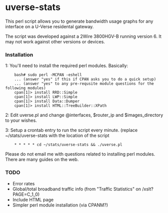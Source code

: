 # uverse-stats

This perl script allows you to generate bandwidth usage graphs for any interface on a U-Verse residental gateway.

The script was developed against a 2Wire 3800HGV-B running version 6. It may not work against other versions or devices.

### Installation
1: You'll need to install the required perl modules. Basically:

        bash# sudo perl -MCPAN -eshell
        ... (answer "yes" if this if CPAN asks you to do a quick setup)
        ... (answer "yes" to any pre-requsite module questions for the following modules)
        cpan[1]> install RRD::Simple
        cpan[1]> install LWP::Simple
        cpan[1]> install Data::Dumper
        cpan[1]> install HTML::TreeBuilder::XPath

2: Edit uverse.pl and change @interfaces, $router_ip and $images_directory to your wishes.

3: Setup a crontab entry to run the script every minute. (replace ~/stats/uverse-stats with the location of the script

        * * * * * cd ~/stats/uverse-stats && ./uverse.pl

Please do not email me with questions related to installing perl modules. There are many guides on the web.

### TODO
* Error rates
* Global/total broadband traffic info (from "Traffic Statistics" on /xslt?PAGE=C_1_0)
* Include HTML page
* Simpler perl module installation (via CPANM?)
